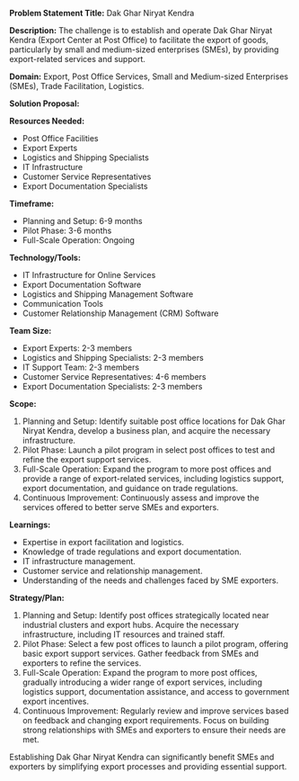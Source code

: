 **Problem Statement Title:** Dak Ghar Niryat Kendra

**Description:** The challenge is to establish and operate Dak Ghar Niryat Kendra (Export Center at Post Office) to facilitate the export of goods, particularly by small and medium-sized enterprises (SMEs), by providing export-related services and support.

**Domain:** Export, Post Office Services, Small and Medium-sized Enterprises (SMEs), Trade Facilitation, Logistics.

**Solution Proposal:**

**Resources Needed:**
- Post Office Facilities
- Export Experts
- Logistics and Shipping Specialists
- IT Infrastructure
- Customer Service Representatives
- Export Documentation Specialists

**Timeframe:**
- Planning and Setup: 6-9 months
- Pilot Phase: 3-6 months
- Full-Scale Operation: Ongoing

**Technology/Tools:**
- IT Infrastructure for Online Services
- Export Documentation Software
- Logistics and Shipping Management Software
- Communication Tools
- Customer Relationship Management (CRM) Software

**Team Size:**
- Export Experts: 2-3 members
- Logistics and Shipping Specialists: 2-3 members
- IT Support Team: 2-3 members
- Customer Service Representatives: 4-6 members
- Export Documentation Specialists: 2-3 members

**Scope:**
1. Planning and Setup: Identify suitable post office locations for Dak Ghar Niryat Kendra, develop a business plan, and acquire the necessary infrastructure.
2. Pilot Phase: Launch a pilot program in select post offices to test and refine the export support services.
3. Full-Scale Operation: Expand the program to more post offices and provide a range of export-related services, including logistics support, export documentation, and guidance on trade regulations.
4. Continuous Improvement: Continuously assess and improve the services offered to better serve SMEs and exporters.

**Learnings:**
- Expertise in export facilitation and logistics.
- Knowledge of trade regulations and export documentation.
- IT infrastructure management.
- Customer service and relationship management.
- Understanding of the needs and challenges faced by SME exporters.

**Strategy/Plan:**
1. Planning and Setup: Identify post offices strategically located near industrial clusters and export hubs. Acquire the necessary infrastructure, including IT resources and trained staff.
2. Pilot Phase: Select a few post offices to launch a pilot program, offering basic export support services. Gather feedback from SMEs and exporters to refine the services.
3. Full-Scale Operation: Expand the program to more post offices, gradually introducing a wider range of export services, including logistics support, documentation assistance, and access to government export incentives.
4. Continuous Improvement: Regularly review and improve services based on feedback and changing export requirements. Focus on building strong relationships with SMEs and exporters to ensure their needs are met.

Establishing Dak Ghar Niryat Kendra can significantly benefit SMEs and exporters by simplifying export processes and providing essential support.